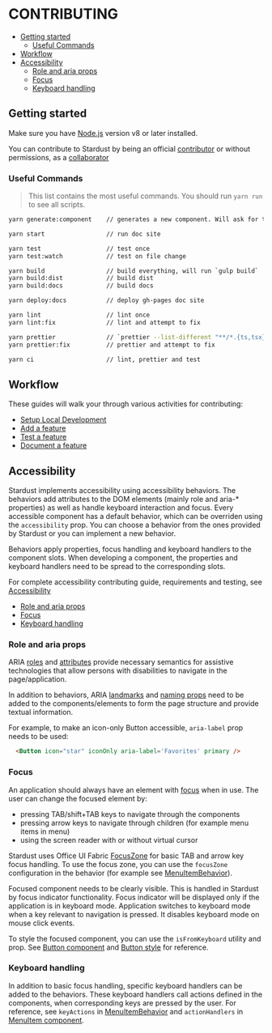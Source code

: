 CONTRIBUTING
============

<!-- START doctoc generated TOC please keep comment here to allow auto update -->
<!-- DON'T EDIT THIS SECTION, INSTEAD RE-RUN doctoc TO UPDATE -->


- [Getting started](#getting-started)
  - [Useful Commands](#useful-commands)
- [Workflow](#workflow)
- [Accessibility](#accessibility)
  - [Role and aria props](#role-and-aria-props)
  - [Focus](#focus)
  - [Keyboard handling](#keyboard-handling)

<!-- END doctoc generated TOC please keep comment here to allow auto update -->

## Getting started

Make sure you have [Node.js][1] version v8 or later installed.

You can contribute to Stardust by being an official [contributor](setup-local-development.md#contributors) or without permissions, as a [collaborator](setup-local-development.md#collaborators)

### Useful Commands

>This list contains the most useful commands. You should run `yarn run` to see all scripts.

```sh
yarn generate:component    // generates a new component. Will ask for the name of the component

yarn start                 // run doc site

yarn test                  // test once
yarn test:watch            // test on file change

yarn build                 // build everything, will run `gulp build`
yarn build:dist            // build dist
yarn build:docs            // build docs

yarn deploy:docs           // deploy gh-pages doc site

yarn lint                  // lint once
yarn lint:fix              // lint and attempt to fix

yarn prettier              // `prettier --list-different "**/*.{ts,tsx}"`
yarn prettier:fix          // prettier and attempt to fix

yarn ci                    // lint, prettier and test
```

## Workflow

These guides will walk your through various activities for contributing:

- [Setup Local Development](setup-local-development.md)
- [Add a feature](add-a-feature.md)
- [Test a feature](test-a-feature.md)
- [Document a feature](document-a-feature.md)

## Accessibility

Stardust implements accessibility using accessibility behaviors. The behaviors add attributes to the DOM elements (mainly role and aria-* properties) as well as handle keyboard interaction and focus. Every accessible component has a default behavior, which can be overriden using the `accessibility` prop. You can choose a behavior from the ones provided by Stardust or you can implement a new behavior.

Behaviors apply properties, focus handling and keyboard handlers to the component slots. When developing a component, the properties and keyboard handlers need to be spread to the corresponding slots.

For complete accessibility contributing guide, requirements and testing, see [Accessibility][2]

- [Role and aria props](#role-and-aria-props)
- [Focus](#focus)
- [Keyboard handling](#keyboard-handling)

### Role and aria props

ARIA [roles][3] and [attributes][4] provide necessary semantics for assistive technologies that allow persons with disabilities to navigate in the page/application.

In addition to behaviors, ARIA [landmarks][5] and [naming props][6] need to be added to the components/elements to form the page structure and provide textual information.

For example, to make an icon-only Button accessible, `aria-label` prop needs to be used:
```html
  <Button icon="star" iconOnly aria-label='Favorites' primary />
```

### Focus

An application should always have an element with [focus][7] when in use. The user can change the focused element by:
- pressing TAB/shift+TAB keys to navigate through the components
- pressing arrow keys to navigate through children (for example menu items in menu)
- using the screen reader with or without virtual cursor

Stardust uses Office UI Fabric [FocusZone][8] for basic TAB and arrow key focus handling. To use the focus zone, you can use the `focusZone` configuration in the behavior (for example see [MenuItemBehavior][9]).

Focused component needs to be clearly visible. This is handled in Stardust by focus indicator functionality. Focus indicator will be displayed only if the application is in keyboard mode. Application switches to keyboard mode when a key relevant to navigation is pressed. It disables keyboard mode on mouse click events.

 To style the focused component, you can use the `isFromKeyboard` utility and prop. See [Button component][10] and [Button style][11] for reference.

### Keyboard handling

In addition to basic focus handling, specific keyboard handlers can be added to the behaviors. These keyboard handlers call actions defined in the components, when corresponding keys are pressed by the user. For reference, see `keyActions` in [MenuItemBehavior][12] and `actionHandlers` in [MenuItem component][13].

[1]: https://nodejs.org/
[2]: https://github.com/stardust-ui/accessibility/blob/master/CONTRIBUTING.md
[3]: https://www.w3.org/TR/wai-aria-1.1/#usage_intro
[4]: https://www.w3.org/TR/wai-aria-1.1/#introstates
[5]: https://www.w3.org/TR/wai-aria-1.1/#landmark_roles
[6]: https://www.w3.org/TR/wai-aria-1.1/#namecalculation
[7]: https://www.w3.org/TR/wai-aria-1.1/#managingfocus
[8]: https://developer.microsoft.com/en-us/fabric#/components/focuszone
[9]: https://github.com/stardust-ui/react/blob/master/src/lib/accessibility/Behaviors/Menu/MenuBehavior.ts
[10]: https://github.com/stardust-ui/react/blob/master/src/components/Button/Button.tsx
[11]: https://github.com/stardust-ui/react/blob/master/src/themes/teams/components/Button/buttonStyles.ts
[12]: https://github.com/stardust-ui/react/blob/master/src/lib/accessibility/Behaviors/Menu/MenuItemBehavior.ts
[13]: https://github.com/stardust-ui/react/blob/master/src/components/Menu/MenuItem.tsx
